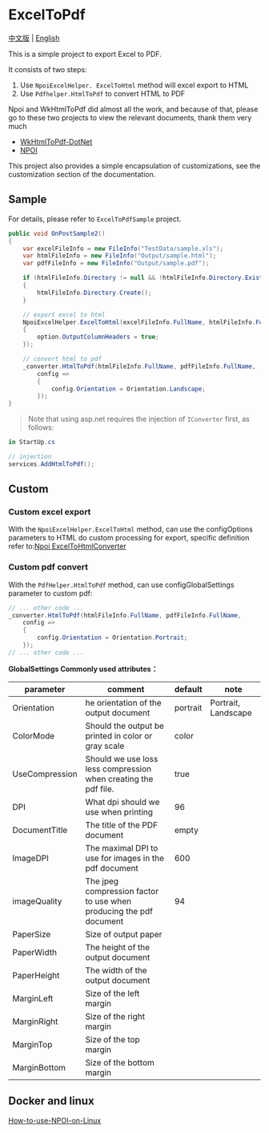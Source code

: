 # ExcelToPdf

[中文版](/README.md) | [English](./doc/README_En.md)

This is a simple project to export Excel to PDF.

It consists of two steps:
1. Use ` NpoiExcelHelper. ExcelToHtml ` method will excel export to HTML
2. Use `Pdfhelper.HtmlToPdf` to convert HTML to PDF

Npoi and WkHtmlToPdf did almost all the work, and because of that, please go to these two projects to view the relevant documents, thank them very much

- [WkHtmlToPdf-DotNet](https://github.com/HakanL/WkHtmlToPdf-DotNet)
- [NPOI](https://github.com/nissl-lab/npoi/wiki/How-to-use-NPOI-on-Linux)

This project also provides a simple encapsulation of customizations, see the customization section of the documentation.

## Sample

For details, please refer to `ExcelToPdfSample` project.

```csharp
public void OnPostSample2()
{
	var excelFileInfo = new FileInfo("TestData/sample.xls");
	var htmlFileInfo = new FileInfo("Output/sample.html");
	var pdfFileInfo = new FileInfo("Output/sample.pdf");

	if (htmlFileInfo.Directory != null && !htmlFileInfo.Directory.Exists)
	{
		htmlFileInfo.Directory.Create();
	}

	// export excel to html
	NpoiExcelHelper.ExcelToHtml(excelFileInfo.FullName, htmlFileInfo.FullName, configOptions: option =>
	{
		option.OutputColumnHeaders = true;
	});

	// convert html to pdf
	_converter.HtmlToPdf(htmlFileInfo.FullName, pdfFileInfo.FullName,
		config =>
		{
			config.Orientation = Orientation.Landscape;
		});
}
```

> Note that using asp.net requires the injection of `IConverter` first, as follows:
```csharp
in StartUp.cs

// injection
services.AddHtmlToPdf();
```

## Custom

### Custom excel export

With the `NpoiExcelHelper.ExcelToHtml` method, can use the configOptions parameters to HTML do custom processing for export, specific definition refer to:[Npoi ExcelToHtmlConverter](https://github.com/nissl-lab/npoi/blob/edac37ddf7c442e8e66b47f72d53d9aa81c5db35/ooxml/SS/Converter/ExcelToHtmlConverter.cs)


### Custom pdf convert

With the `PdfHelper.HtmlToPdf` method, can use configGlobalSettings parameter to custom pdf:
```csharp
// ... other code ...
_converter.HtmlToPdf(htmlFileInfo.FullName, pdfFileInfo.FullName,
	config =>
	{
		config.Orientation = Orientation.Portrait;
	});
// ... other code ...
```

**GlobalSettings Commonly used attributes：**

|parameter|comment|default|note|
|-|-|-|-|
|Orientation|he orientation of the output document|portrait|Portrait, Landscape|
|ColorMode|Should the output be printed in color or gray scale|color||
|UseCompression|Should we use loss less compression when creating the pdf file.|true||
|DPI|What dpi should we use when printing|96|
|DocumentTitle|The title of the PDF document|empty||
|ImageDPI|The maximal DPI to use for images in the pdf document|600||
|imageQuality|The jpeg compression factor to use when producing the pdf document|94||
|PaperSize|Size of output paper||
|PaperWidth|The height of the output document||
|PaperHeight|The width of the output document||
|MarginLeft|Size of the left margin||
|MarginRight|Size of the right margin||
|MarginTop|Size of the top margin||
|MarginBottom|Size of the bottom margin||

## Docker and linux

[How-to-use-NPOI-on-Linux](https://github.com/nissl-lab/npoi/wiki/How-to-use-NPOI-on-Linux)
